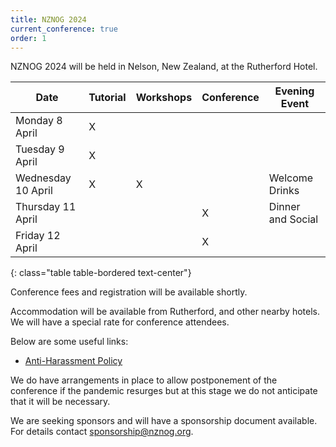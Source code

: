 ```yaml
---
title: NZNOG 2024
current_conference: true
order: 1
---
```


NZNOG 2024 will be held in Nelson, New Zealand, at the Rutherford Hotel.

| Date | Tutorial | Workshops | Conference | Evening Event |
| --- | --- | --- | --- | --- |
| Monday 8 April    | X | | | |
| Tuesday 9 April   | X | | | |
| Wednesday 10 April | X | X | | Welcome Drinks |
| Thursday 11 April  | | | X | Dinner and Social |
| Friday 12 April    | | | X | |
{: class="table table-bordered text-center"}

Conference fees and registration will be available shortly.

Accommodation will be available from Rutherford, and other nearby hotels. We will have a special rate for conference attendees.

Below are some useful links:
- [Anti-Harassment Policy](/conference-anti-harassment-policy)

We do have arrangements in place to allow postponement of the conference if the pandemic resurges but at this stage we do not anticipate that it will be necessary.

We are seeking sponsors and will have a sponsorship document available. For details contact [sponsorship@nznog.org](mailto:sponsorship@nznog.org).
